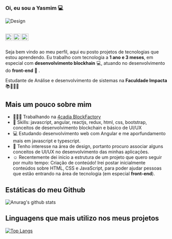 ### Oi, eu sou a Yasmim 💻

![Design](https://www.manypixels.co/gallery/?page=1&s=ui%20design)

</br>

<a href="https://www.linkedin.com/in/yasmim-barbosa/">
  <img align="left" alt="Mehdi's LinkdeIn" width="22px" src="https://cdn.jsdelivr.net/npm/simple-icons@v3/icons/linkedin.svg" />
</a>
<a href="https://www.behance.net/yasmimvieira3">
  <img align="left" alt="Behance" width="22px" src="https://cdn.jsdelivr.net/npm/simple-icons@3.6.1/icons/behance.svg" />
</a>
<a href="https://medium.com/@yasmim_95103">
  <img align="left" alt="Yasmim's medium" width="22px" src="https://cdn.jsdelivr.net/npm/simple-icons@3.6.1/icons/medium.svg" />
</a>

</br>
</br>

Seja bem vindo ao meu perfil, aqui eu posto projetos de tecnologias que estou aprendendo. Eu trabalho com tecnologia a **1 ano e 3 meses**, em especial com **desenvolvimento blockhain** 💻, atuando no desenvolvimento do **front-end**  🚀 . 

Estudante de Análise e desenvolvimento de sistemas na **Faculdade Impacta** 📚👨🏽‍💻
  
## Mais um pouco sobre mim

- 👨🏽‍💻 Trabalhando na  [4cadia BlockFactory](https://www.4cadia.com/)
- 🌱 Skills: javascript, angular, reactjs, redux, html, css, bootstrap, conceitos de desenvolvimento blockchain e básico de UI/UX
- 💻 Estudando desenvolvimento web com Angular e me aporfundamento mais em javascript e typescript.
- 🤔 Tenho interesse na área de design, portanto procuro associar alguns conceitos de UI/UX no desenvolvimento das minhas aplicações.
- ☺️ Recentemente dei inicio a estrutura de um projeto que quero seguir por muito tempo: Criação de conteúdo! Irei postar inicialmente conteúdos sobre HTML, CSS e JavaScript, para poder ajudar pessoas que estão entrando na área de tecnologia (em especial **front-end**).

## Estáticas do meu Github

![Anurag's github stats](https://github-readme-stats.vercel.app/api?username=YasmimVieira&show_icons=true&theme=tokyonight)
</br>

## Linguagens que mais utilizo nos meus projetos

[![Top Langs](https://github-readme-stats.vercel.app/api/top-langs/?username=YasmimVieira&layout=compact)](https://github.com/anuraghazra/github-readme-stats)
</br>
